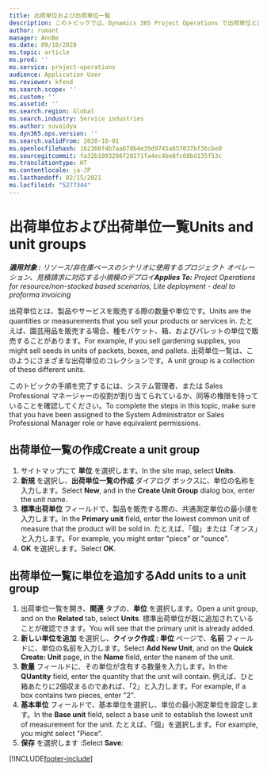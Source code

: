 ```yaml
---
title: 出荷単位および出荷単位一覧
description: このトピックでは、Dynamics 365 Project Operations で出荷単位と出荷単位一覧を作成する方法について説明します。
author: rumant
manager: AnnBe
ms.date: 09/18/2020
ms.topic: article
ms.prod: ''
ms.service: project-operations
audience: Application User
ms.reviewer: kfend
ms.search.scope: ''
ms.custom: ''
ms.assetid: ''
ms.search.region: Global
ms.search.industry: Service industries
ms.author: suvaidya
ms.dyn365.ops.version: ''
ms.search.validFrom: 2020-10-01
ms.openlocfilehash: 162366f4b7aa678b4e39d9745a657037bf36cbe0
ms.sourcegitcommit: fa32b1893286f20271fa4ec4be8fc68bd135f53c
ms.translationtype: HT
ms.contentlocale: ja-JP
ms.lasthandoff: 02/15/2021
ms.locfileid: "5277344"
---
```

# <a name="units-and-unit-groups"></a><span data-ttu-id="7087a-103">出荷単位および出荷単位一覧</span><span class="sxs-lookup"><span data-stu-id="7087a-103">Units and unit groups</span></span>

<span data-ttu-id="7087a-104">_**適用対象 :** リソース/非在庫ベースのシナリオに使用するプロジェクト オペレーション、見積請求に対応する小規模のデプロイ_</span><span class="sxs-lookup"><span data-stu-id="7087a-104">_**Applies To:** Project Operations for resource/non-stocked based scenarios, Lite deployment - deal to proforma invoicing_</span></span>

<span data-ttu-id="7087a-105">出荷単位とは、製品やサービスを販売する際の数量や単位です。</span><span class="sxs-lookup"><span data-stu-id="7087a-105">Units are the quantities or measurements that you sell your products or services in.</span></span> <span data-ttu-id="7087a-106">たとえば、園芸用品を販売する場合、種をパケット、箱、およびパレットの単位で販売することがあります。</span><span class="sxs-lookup"><span data-stu-id="7087a-106">For example, if you sell gardening supplies, you might sell seeds in units of packets, boxes, and pallets.</span></span> <span data-ttu-id="7087a-107">出荷単位一覧は、このようにさまざまな出荷単位のコレクションです。</span><span class="sxs-lookup"><span data-stu-id="7087a-107">A unit group is a collection of these different units.</span></span>

<span data-ttu-id="7087a-108">このトピックの手順を完了するには、システム管理者、または Sales Professional マネージャーの役割が割り当てられているか、同等の権限を持っていることを確認してください。</span><span class="sxs-lookup"><span data-stu-id="7087a-108">To complete the steps in this topic, make sure that you have been assigned to the System Administrator or Sales Professional Manager role or have equivalent permissions.</span></span>

## <a name="create-a-unit-group"></a><span data-ttu-id="7087a-109">出荷単位一覧の作成</span><span class="sxs-lookup"><span data-stu-id="7087a-109">Create a unit group</span></span>

1. <span data-ttu-id="7087a-110">サイトマップにて **単位** を選択します。</span><span class="sxs-lookup"><span data-stu-id="7087a-110">In the site map, select **Units**.</span></span>
2. <span data-ttu-id="7087a-111">**新規** を選択し、**出荷単位一覧の作成** ダイアログ ボックスに、単位の名称を入力します。</span><span class="sxs-lookup"><span data-stu-id="7087a-111">Select **New**, and in the **Create Unit Group** dialog box, enter the unit name.</span></span>
3. <span data-ttu-id="7087a-112">**標準出荷単位** フィールドで、製品を販売する際の、共通測定単位の最小値を入力します。</span><span class="sxs-lookup"><span data-stu-id="7087a-112">In the **Primary unit** field, enter the lowest common unit of measure that the product will be sold in.</span></span> <span data-ttu-id="7087a-113">たとえば、「個」または「オンス」と入力します。</span><span class="sxs-lookup"><span data-stu-id="7087a-113">For example, you might enter "piece" or "ounce".</span></span>
4. <span data-ttu-id="7087a-114">**OK** を選択します。</span><span class="sxs-lookup"><span data-stu-id="7087a-114">Select **OK**.</span></span>

## <a name="add-units-to-a-unit-group"></a><span data-ttu-id="7087a-115">出荷単位一覧に単位を追加する</span><span class="sxs-lookup"><span data-stu-id="7087a-115">Add units to a unit group</span></span>

1. <span data-ttu-id="7087a-116">出荷単位一覧を開き、**関連** タブの、**単位** を選択します。</span><span class="sxs-lookup"><span data-stu-id="7087a-116">Open a unit group, and on the **Related** tab, select **Units**.</span></span> <span data-ttu-id="7087a-117">標準出荷単位が既に追加されていることが確認できます。</span><span class="sxs-lookup"><span data-stu-id="7087a-117">You will see that the primary unit is already added.</span></span>
2. <span data-ttu-id="7087a-118">**新しい単位を追加** を選択し、**クイック作成 : 単位** ページで、**名前** フィールドに、単位の名前を入力します。</span><span class="sxs-lookup"><span data-stu-id="7087a-118">Select **Add New Unit**, and on the **Quick Create: Unit** page, in the **Name** field, enter the nanem of the unit.</span></span>
3. <span data-ttu-id="7087a-119">**数量** フィールドに、その単位が含有する数量を入力します。</span><span class="sxs-lookup"><span data-stu-id="7087a-119">In the **QUantity** field, enter the quantity that the unit will contain.</span></span> <span data-ttu-id="7087a-120">例えば、ひと箱あたりに2個収まるのであれば、「2」と入力します。</span><span class="sxs-lookup"><span data-stu-id="7087a-120">For example, if a box contains two pieces, enter "2".</span></span> 
4. <span data-ttu-id="7087a-121">**基本単位** フィールドで、基本単位を選択し、単位の最小測定単位を設定します。</span><span class="sxs-lookup"><span data-stu-id="7087a-121">In the **Base unit** field, select a base unit to establish the lowest unit of measurement for the unit.</span></span> <span data-ttu-id="7087a-122">たとえば、「個」を選択します。</span><span class="sxs-lookup"><span data-stu-id="7087a-122">For example, you might select "Piece".</span></span>
5. <span data-ttu-id="7087a-123">**保存** を選択します :</span><span class="sxs-lookup"><span data-stu-id="7087a-123">Select **Save**:</span></span>


[!INCLUDE[footer-include](../includes/footer-banner.md)]